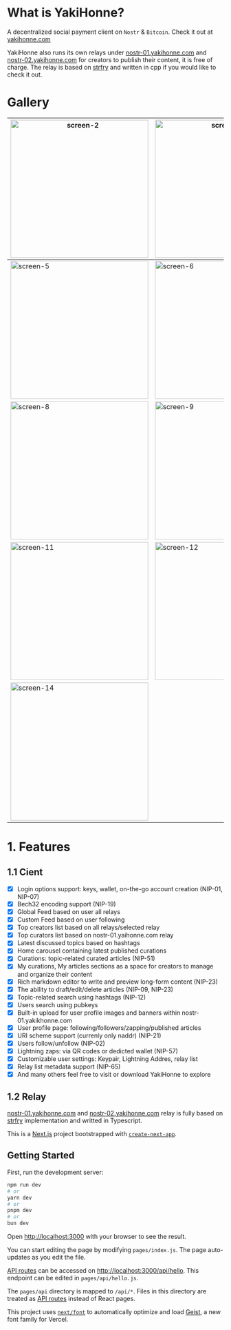 # What is YakiHonne?

A decentralized social payment client on `Nostr` & `Bitcoin`. Check it out at [yakihonne.com](https://yakihonne.com)

YakiHonne also runs its own relays under [nostr-01.yakihonne.com](https://nostr-01.yakihonne.com) and [nostr-02.yakihonne.com](https://nostr-02.yakihonne.com) for creators to publish their content, it is free of charge. The relay is based on [strfry](https://github.com/hoytech/strfry) and written in cpp if you would like to check it out.


# Gallery

| <img src="https://github.com/user-attachments/assets/9bf2f6fe-6449-4376-acb0-bb31209d01e6" alt="screen-2" width="320"/> | <img src="https://github.com/user-attachments/assets/e615b20f-2b75-4e51-8d6b-7e5ae1f804e1" alt="screen-3" width="320"/> | <img src="https://github.com/user-attachments/assets/73f5ab22-dc20-4fea-bbad-5bba82a520f7" alt="screen-4" width="320"/> |
|---|---|---|
| <img src="https://github.com/user-attachments/assets/c38f377a-eba7-42e9-9b69-b073cd2caff8" alt="screen-5" width="320"/> | <img src="https://github.com/user-attachments/assets/1d357c0f-7f50-4d47-8ed1-67d4dadb266c" alt="screen-6" width="320"/> | <img src="https://github.com/user-attachments/assets/4c4690f0-7983-405d-8602-f0a78e8fbcae" alt="screen-7" width="320"/> |
| <img src="https://github.com/user-attachments/assets/77ec6919-aa9f-45a8-a47c-392056c316f1" alt="screen-8" width="320"/> | <img src="https://github.com/user-attachments/assets/b242a381-2371-421e-acf7-68f0e12ceae3" alt="screen-9" width="320"/> | <img src="https://github.com/user-attachments/assets/3f4971a8-6f89-49ed-8d37-6baa7bda9e87" alt="screen-10" width="320"/> |
| <img src="https://github.com/user-attachments/assets/78694e2c-26a0-4a34-a49b-7c9e8f4cc955" alt="screen-11" width="320"/> | <img src="https://github.com/user-attachments/assets/8ec258bf-e7d4-4111-8001-90e46e0e68fb" alt="screen-12" width="320"/> | <img src="https://github.com/user-attachments/assets/8567c974-5c20-4198-a0fa-1dab303b2b55" alt="screen-13" width="320"/> |
| <img src="https://github.com/user-attachments/assets/8576feb7-ab77-45e6-b48e-4624ef970ad8" alt="screen-14" width="320"/> |  |  |

# 1. Features

## 1.1 Cient

- [x] Login options support: keys, wallet, on-the-go account creation (NIP-01, NIP-07)
- [x] Bech32 encoding support (NIP-19)
- [x] Global Feed based on user all relays
- [x] Custom Feed based on user following
- [x] Top creators list based on all relays/selected relay
- [x] Top curators list based on nostr-01.yaihonne.com relay
- [x] Latest discussed topics based on hashtags
- [x] Home carousel containing latest published curations
- [x] Curations: topic-related curated articles (NIP-51)
- [x] My curations, My articles sections as a space for creators to manage and organize their content
- [x] Rich markdown editor to write and preview long-form content (NIP-23)
- [x] The ability to draft/edit/delete articles (NIP-09, NIP-23)
- [x] Topic-related search using hashtags (NIP-12)
- [x] Users search using pubkeys
- [x] Built-in upload for user profile images and banners within nostr-01.yakikhonne.com
- [x] User profile page: following/followers/zapping/published articles
- [x] URI scheme support (currenly only naddr) (NIP-21)
- [x] Users follow/unfollow (NIP-02)
- [x] Lightning zaps: via QR codes or dedicted wallet (NIP-57)
- [x] Customizable user settings: Keypair, Lightning Addres, relay list
- [x] Relay list metadata support (NIP-65)
- [x] And many others feel free to visit or download YakiHonne to explore 

## 1.2 Relay

[nostr-01.yakihonne.com](https://nostr-01.yakihonne.com) and [nostr-02.yakihonne.com](https://nostr-02.yakihonne.com) relay is fully based on [strfry](https://github.com/hoytech/strfry) implementation and writted in Typescript.

This is a [Next.js](https://nextjs.org) project bootstrapped with [`create-next-app`](https://nextjs.org/docs/pages/api-reference/create-next-app).

## Getting Started

First, run the development server:

```bash
npm run dev
# or
yarn dev
# or
pnpm dev
# or
bun dev
```

Open [http://localhost:3000](http://localhost:3000) with your browser to see the result.

You can start editing the page by modifying `pages/index.js`. The page auto-updates as you edit the file.

[API routes](https://nextjs.org/docs/pages/building-your-application/routing/api-routes) can be accessed on [http://localhost:3000/api/hello](http://localhost:3000/api/hello). This endpoint can be edited in `pages/api/hello.js`.

The `pages/api` directory is mapped to `/api/*`. Files in this directory are treated as [API routes](https://nextjs.org/docs/pages/building-your-application/routing/api-routes) instead of React pages.

This project uses [`next/font`](https://nextjs.org/docs/pages/building-your-application/optimizing/fonts) to automatically optimize and load [Geist](https://vercel.com/font), a new font family for Vercel.
